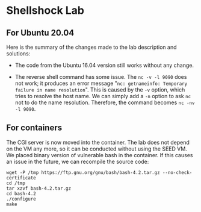 # Shellshock Lab

## For Ubuntu 20.04

Here is the summary of the changes made to the lab description
and solutions:

- The code from the Ubuntu 16.04 version still works without any change.

- The reverse shell command has some issue. The ```nc -v -l 9090``` does not work; it produces
  an error message "```nc: getnameinfo: Temporary failure in name resolution```". 
  This is caused by the ```-v``` option, which tries to resolve the host name. We can simply
  add a ```-n``` option to ask ```nc``` not to do the name resolution. Therefore, the command
  becomes ```nc -nv -l 9090```. 


## For containers

The CGI server is now moved into the container. The lab does not depend on the VM
any more, so it can be conducted without using the SEED VM.
We placed binary version of vulnerable
bash in the container. If this causes an issue in the future, we can recompile 
the source code:

```
wget -P /tmp https://ftp.gnu.org/gnu/bash/bash-4.2.tar.gz --no-check-certificate
cd /tmp
tar xzvf bash-4.2.tar.gz
cd bash-4.2
./configure
make

```
